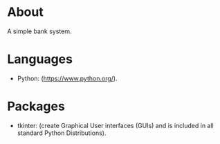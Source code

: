 # About

A simple bank system.


# Languages

- Python: (https://www.python.org/).
  

# Packages

- tkinter: (create Graphical User interfaces (GUIs) and is included in all standard Python Distributions).
